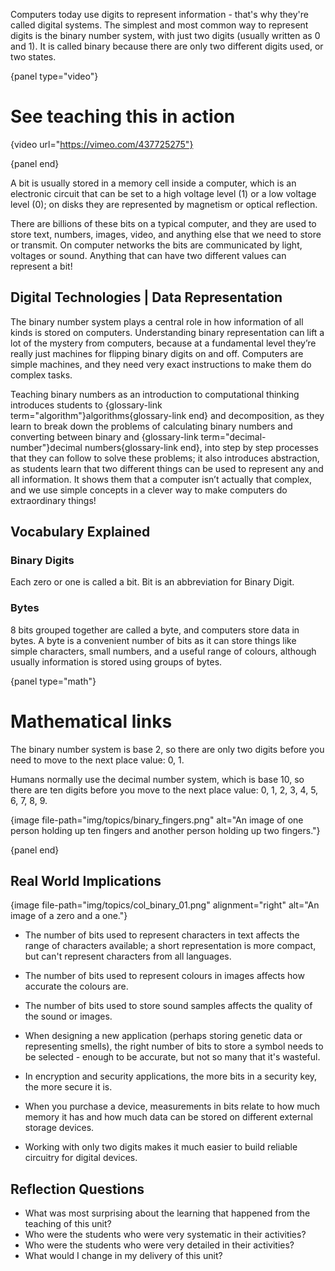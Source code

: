 Computers today use digits to represent information - that's why they're called digital systems.
The simplest and most common way to represent digits is the binary number system, with just two digits (usually written as 0 and 1).
It is called binary because there are only two different digits used, or two states.

{panel type="video"}

# See teaching this in action

{video url="https://vimeo.com/437725275"}

{panel end}

A bit is usually stored in a memory cell inside a computer, which is an electronic circuit that can be set to a high voltage level (1) or a low voltage level (0); on disks they are represented by magnetism or optical reflection.

There are billions of these bits on a typical computer, and they are used to store text, numbers, images, video, and anything else that we need to store or transmit. On computer networks the bits are communicated by light, voltages or sound.
Anything that can have two different values can represent a bit!

## Digital Technologies | Data Representation

The binary number system plays a central role in how information of all kinds is stored on computers.
Understanding binary representation can lift a lot of the mystery from computers, because at a fundamental level they’re really just machines for flipping binary digits on and off.
Computers are simple machines, and they need very exact instructions to make them do complex tasks.

Teaching binary numbers as an introduction to computational thinking introduces students to {glossary-link term="algorithm"}algorithms{glossary-link end} and decomposition, as they learn to break down the problems of calculating binary numbers and converting between binary and {glossary-link term="decimal-number"}decimal numbers{glossary-link end}, into step by step processes that they can follow to solve these problems; it also introduces abstraction, as students learn that two different things can be used to represent any and all information.
It shows them that a computer isn’t actually that complex, and we use simple concepts in a clever way to make computers do extraordinary things!

##  Vocabulary Explained

### Binary Digits

Each zero or one is called a bit. Bit is an abbreviation for Binary Digit.

### Bytes

8 bits grouped together are called a byte, and computers store data in bytes.
A byte is a convenient number of bits as it can store things like simple characters, small numbers, and a useful range of colours, although usually information is stored using groups of bytes.

{panel type="math"}

# Mathematical links

The binary number system is base 2, so there are only two digits before you need to move to the next place value: 0, 1.

Humans normally use the decimal number system, which is base 10, so there are ten digits before you move to the next place value: 0, 1, 2, 3, 4, 5, 6, 7, 8, 9.

{image file-path="img/topics/binary_fingers.png" alt="An image of one person holding up ten fingers and another person holding up two fingers."}

{panel end}

## Real World Implications

{image file-path="img/topics/col_binary_01.png" alignment="right" alt="An image of a zero and a one."}

- The number of bits used to represent characters in text affects the range of characters available; a short representation is more compact, but can't represent characters from all languages.

- The number of bits used to represent colours in images affects how accurate the colours are.

- The number of bits used to store sound samples affects the quality of the sound or images.

- When designing a new application (perhaps storing genetic data or representing smells), the right number of bits to store a symbol needs to be selected - enough to be accurate, but not so many that it's wasteful.

- In encryption and security applications, the more bits in a security key, the more secure it is.

- When you purchase a device, measurements in bits relate to how much memory it has and how much data can be stored on different external storage devices.

- Working with only two digits makes it much easier to build reliable circuitry for digital devices.

## Reflection Questions

- What was most surprising about the learning that happened from the teaching of this unit?
- Who were the students who were very systematic in their activities?
- Who were the students who were very detailed in their activities?
- What would I change in my delivery of this unit?
